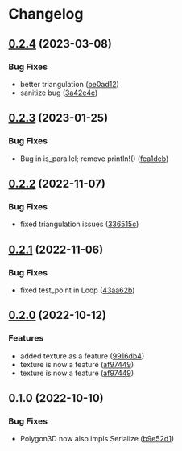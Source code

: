 # Changelog

## [0.2.4](https://github.com/SIMPLE-BuildingSimulation/geometry3d/compare/v0.2.3...v0.2.4) (2023-03-08)


### Bug Fixes

* better triangulation ([be0ad12](https://github.com/SIMPLE-BuildingSimulation/geometry3d/commit/be0ad12cb31113cb3e280dbf21cc64155cdef9dc))
* sanitize bug ([3a42e4c](https://github.com/SIMPLE-BuildingSimulation/geometry3d/commit/3a42e4c611b419016c92ca86e763ffa741674c72))

## [0.2.3](https://github.com/SIMPLE-BuildingSimulation/geometry3d/compare/v0.2.2...v0.2.3) (2023-01-25)


### Bug Fixes

* Bug in is_parallel; remove println!() ([fea1deb](https://github.com/SIMPLE-BuildingSimulation/geometry3d/commit/fea1deb35848111ca2912457c90c3b79661ab9d7))

## [0.2.2](https://github.com/SIMPLE-BuildingSimulation/geometry3d/compare/v0.2.1...v0.2.2) (2022-11-07)


### Bug Fixes

* fixed triangulation issues ([336515c](https://github.com/SIMPLE-BuildingSimulation/geometry3d/commit/336515cf59763957021ffad61539fb6d83d13c2d))

## [0.2.1](https://github.com/SIMPLE-BuildingSimulation/geometry3d/compare/v0.2.0...v0.2.1) (2022-11-06)


### Bug Fixes

* fixed test_point in Loop ([43aa62b](https://github.com/SIMPLE-BuildingSimulation/geometry3d/commit/43aa62b91a2b152c32b2889eb7f8c8eaee30c18e))

## [0.2.0](https://github.com/SIMPLE-BuildingSimulation/geometry3d/compare/v0.1.0...v0.2.0) (2022-10-12)


### Features

* added texture as a feature ([9916db4](https://github.com/SIMPLE-BuildingSimulation/geometry3d/commit/9916db415bb14e023014bc141b574e0bb65c97fc))
* texture is now a feature ([af97449](https://github.com/SIMPLE-BuildingSimulation/geometry3d/commit/af97449d60232aa88ea906869e29d87ab68d1130))
* texture is now a feature ([af97449](https://github.com/SIMPLE-BuildingSimulation/geometry3d/commit/af97449d60232aa88ea906869e29d87ab68d1130))

## 0.1.0 (2022-10-10)


### Bug Fixes

* Polygon3D now also impls Serialize ([b9e52d1](https://github.com/SIMPLE-BuildingSimulation/geometry3d/commit/b9e52d134540289c984c5b7f9c1146b1d89a1cf0))
